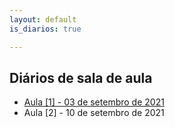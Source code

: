 ```yaml
---
layout: default
is_diarios: true

---
```


## Diários de sala de aula

* [Aula [1] - 03 de setembro de 2021](https://www.henriqnuns.com.br/aula1)
* Aula [2] - 10 de setembro de 2021
